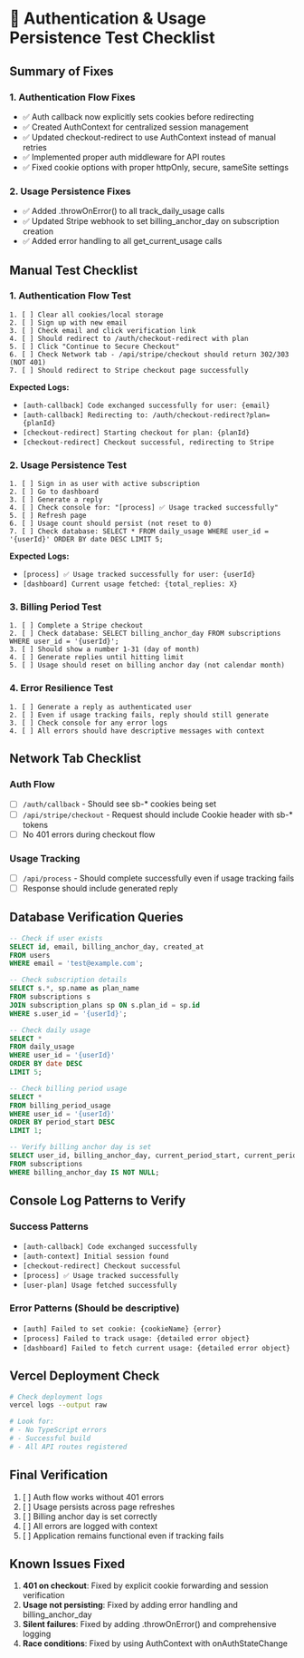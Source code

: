 # 🔧 Authentication & Usage Persistence Test Checklist

## Summary of Fixes

### 1. Authentication Flow Fixes
- ✅ Auth callback now explicitly sets cookies before redirecting
- ✅ Created AuthContext for centralized session management  
- ✅ Updated checkout-redirect to use AuthContext instead of manual retries
- ✅ Implemented proper auth middleware for API routes
- ✅ Fixed cookie options with proper httpOnly, secure, sameSite settings

### 2. Usage Persistence Fixes
- ✅ Added .throwOnError() to all track_daily_usage calls
- ✅ Updated Stripe webhook to set billing_anchor_day on subscription creation
- ✅ Added error handling to all get_current_usage calls

## Manual Test Checklist

### 1. Authentication Flow Test
```
1. [ ] Clear all cookies/local storage
2. [ ] Sign up with new email
3. [ ] Check email and click verification link
4. [ ] Should redirect to /auth/checkout-redirect with plan
5. [ ] Click "Continue to Secure Checkout"
6. [ ] Check Network tab - /api/stripe/checkout should return 302/303 (NOT 401)
7. [ ] Should redirect to Stripe checkout page successfully
```

**Expected Logs:**
- `[auth-callback] Code exchanged successfully for user: {email}`
- `[auth-callback] Redirecting to: /auth/checkout-redirect?plan={planId}`
- `[checkout-redirect] Starting checkout for plan: {planId}`
- `[checkout-redirect] Checkout successful, redirecting to Stripe`

### 2. Usage Persistence Test
```
1. [ ] Sign in as user with active subscription
2. [ ] Go to dashboard
3. [ ] Generate a reply
4. [ ] Check console for: "[process] ✅ Usage tracked successfully"
5. [ ] Refresh page
6. [ ] Usage count should persist (not reset to 0)
7. [ ] Check database: SELECT * FROM daily_usage WHERE user_id = '{userId}' ORDER BY date DESC LIMIT 5;
```

**Expected Logs:**
- `[process] ✅ Usage tracked successfully for user: {userId}`
- `[dashboard] Current usage fetched: {total_replies: X}`

### 3. Billing Period Test
```
1. [ ] Complete a Stripe checkout
2. [ ] Check database: SELECT billing_anchor_day FROM subscriptions WHERE user_id = '{userId}';
3. [ ] Should show a number 1-31 (day of month)
4. [ ] Generate replies until hitting limit
5. [ ] Usage should reset on billing anchor day (not calendar month)
```

### 4. Error Resilience Test
```
1. [ ] Generate a reply as authenticated user
2. [ ] Even if usage tracking fails, reply should still generate
3. [ ] Check console for any error logs
4. [ ] All errors should have descriptive messages with context
```

## Network Tab Checklist

### Auth Flow
- [ ] `/auth/callback` - Should see sb-* cookies being set
- [ ] `/api/stripe/checkout` - Request should include Cookie header with sb-* tokens
- [ ] No 401 errors during checkout flow

### Usage Tracking
- [ ] `/api/process` - Should complete successfully even if usage tracking fails
- [ ] Response should include generated reply

## Database Verification Queries

```sql
-- Check if user exists
SELECT id, email, billing_anchor_day, created_at 
FROM users 
WHERE email = 'test@example.com';

-- Check subscription details
SELECT s.*, sp.name as plan_name
FROM subscriptions s
JOIN subscription_plans sp ON s.plan_id = sp.id
WHERE s.user_id = '{userId}';

-- Check daily usage
SELECT * 
FROM daily_usage 
WHERE user_id = '{userId}' 
ORDER BY date DESC 
LIMIT 5;

-- Check billing period usage
SELECT * 
FROM billing_period_usage 
WHERE user_id = '{userId}'
ORDER BY period_start DESC
LIMIT 1;

-- Verify billing anchor day is set
SELECT user_id, billing_anchor_day, current_period_start, current_period_end
FROM subscriptions
WHERE billing_anchor_day IS NOT NULL;
```

## Console Log Patterns to Verify

### Success Patterns
- `[auth-callback] Code exchanged successfully`
- `[auth-context] Initial session found`
- `[checkout-redirect] Checkout successful`
- `[process] ✅ Usage tracked successfully`
- `[user-plan] Usage fetched successfully`

### Error Patterns (Should be descriptive)
- `[auth] Failed to set cookie: {cookieName} {error}`
- `[process] Failed to track usage: {detailed error object}`
- `[dashboard] Failed to fetch current usage: {detailed error object}`

## Vercel Deployment Check

```bash
# Check deployment logs
vercel logs --output raw

# Look for:
# - No TypeScript errors
# - Successful build
# - All API routes registered
```

## Final Verification

1. [ ] Auth flow works without 401 errors
2. [ ] Usage persists across page refreshes
3. [ ] Billing anchor day is set correctly
4. [ ] All errors are logged with context
5. [ ] Application remains functional even if tracking fails

## Known Issues Fixed

1. **401 on checkout**: Fixed by explicit cookie forwarding and session verification
2. **Usage not persisting**: Fixed by adding error handling and billing_anchor_day
3. **Silent failures**: Fixed by adding .throwOnError() and comprehensive logging
4. **Race conditions**: Fixed by using AuthContext with onAuthStateChange